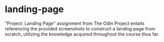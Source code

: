 # landing-page

"Project: Landing Page" assignment from The Odin Project entails referencing the provided screenshots to construct a landing page from scratch, utilizing the knowledge acquired throughout the course thus far.
